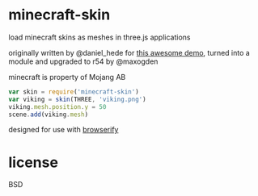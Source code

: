 # minecraft-skin

load minecraft skins as meshes in three.js applications

originally written by @daniel_hede for [this awesome demo](http://djazz.mine.nu/apps/MinecraftSkin/), turned into a module and upgraded to r54 by @maxogden

minecraft is property of Mojang AB

```javascript
var skin = require('minecraft-skin')
var viking = skin(THREE, 'viking.png')
viking.mesh.position.y = 50
scene.add(viking.mesh)
```

designed for use with [browserify](http://browserify.org)

# license

BSD